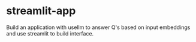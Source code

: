 # streamlit-app
Build an application with usellm to answer Q's based on input embeddings and use streamlit to build interface.
